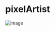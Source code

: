 # pixelArtist
![image](https://user-images.githubusercontent.com/46640853/183540758-7f6885da-0649-419e-b9e2-80771cc3533d.png)

